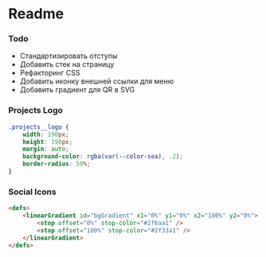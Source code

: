 # Readme

### Todo
- Стандартизировать отступы
- Добавить стек на страницу
- Рефакторинг CSS
- Добавить иконку внешней ссылки для меню
- Добавить градиент для QR в SVG

### Projects Logo
```css
.projects__logo {
	width: 190px;
	height: 190px;
	margin: auto;
	background-color: rgba(var(--color-sea), .2);
	border-radius: 50%;
}
```

### Social Icons
```html
<defs>
	<linearGradient id="bgGradient" x1="0%" y1="0%" x2="100%" y2="0%">
		<stop offset="0%" stop-color="#2f6aa1" />
		<stop offset="100%" stop-color="#2f33a1" />
	</linearGradient>
</defs>
```

